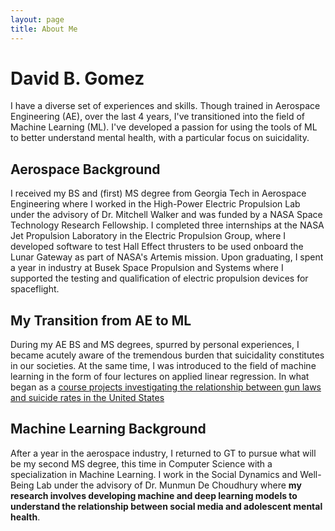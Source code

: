 ```yaml
---
layout: page
title: About Me
---
```


# David B. Gomez

I have a diverse set of experiences and skills. Though trained in Aerospace Engineering (AE), over the last 4 years, I've transitioned into the field of Machine Learning (ML). I've developed a passion for using the tools of ML to better understand mental health, with a particular focus on suicidality.

## Aerospace Background 

I received my BS and (first) MS degree from Georgia Tech in Aerospace Engineering where I worked in the High-Power Electric Propulsion Lab under the advisory of Dr. Mitchell Walker and was funded by a NASA Space Technology Research Fellowship. I completed three internships at the NASA Jet Propulsion Laboratory in the Electric Propulsion Group, where I developed software to test Hall Effect thrusters to be used onboard the Lunar Gateway as part of NASA's Artemis mission. Upon graduating, I spent a year in industry at Busek Space Propulsion and Systems where I supported the testing and qualification of electric propulsion devices for spaceflight.

## My Transition from AE to ML

During my AE BS and MS degrees, spurred by personal experiences, I became acutely aware of the tremendous burden that suicidality constitutes in our societies. At the same time, I was introduced to the field of machine learning in the form of four lectures on applied linear regression. In what began as a [course projects investigating the relationship between gun laws and suicide rates in the United States]()

## Machine Learning Background

After a year in the aerospace industry, I returned to GT to pursue what will be my second MS degree, this time in Computer Science with a specialization in Machine Learning. I work in the Social Dynamics and Well-Being Lab under the advisory of Dr. Munmun De Choudhury where **my research involves developing machine and deep learning models to understand the relationship between social media and adolescent mental health**. 